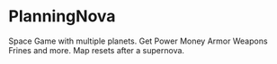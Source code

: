 # PlanningNova
Space Game with multiple planets. Get Power Money Armor Weapons Frines and more. Map resets after a supernova.
